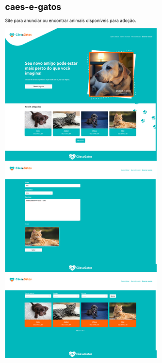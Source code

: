 # caes-e-gatos
Site para anunciar ou encontrar animais disponíveis para adoção. 
<br><br>
<img src="inicio.png" width="500"><br>
<img src="add.png" width="500"><br>
<img src="filtro.png" width="500">


